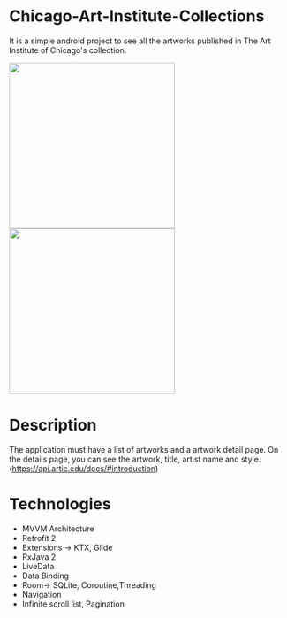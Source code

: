 # Chicago-Art-Institute-Collections
It is a simple android project to see all the artworks published in The Art Institute of Chicago's collection.

<img src="https://user-images.githubusercontent.com/10815175/136597134-a71c6015-1505-4fa9-92e9-39dca0bb8818.png" width="300">  <img src="https://user-images.githubusercontent.com/10815175/136597143-eb7cb6c9-5029-4ce2-ba67-a0d1ee84104a.png" width="300"> 

# Description

The application must have a list of artworks and a artwork detail page. On the details page, you can see the artwork, title, artist name and style.
(https://api.artic.edu/docs/#introduction)

# Technologies

- MVVM Architecture
- Retrofit 2
- Extensions -> KTX, Glide
- RxJava 2
- LiveData
- Data Binding
- Room-> SQLite, Coroutine,Threading
- Navigation
- Infinite scroll list, Pagination
